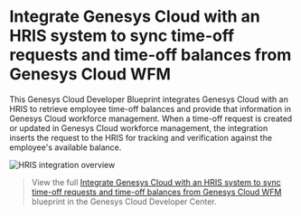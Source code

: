 # Integrate Genesys Cloud with an HRIS system to sync time-off requests and time-off balances from Genesys Cloud WFM

This Genesys Cloud Developer Blueprint integrates Genesys Cloud with an HRIS to retrieve employee time-off balances and provide that information in Genesys Cloud workforce management. When a time-off request is created or updated in Genesys Cloud workforce management, the integration inserts the request to the HRIS for tracking and verification against the employee's available balance.

![HRIS integration overview](images/hris_integration_overview.png "HRIS integration overview")

> View the full [Integrate Genesys Cloud with an HRIS system to sync time-off requests and time-off balances from Genesys Cloud WFM](https://developer.mypurecloud.com/blueprints/wfm-hris-blueprint) blueprint in the Genesys Cloud Developer Center.
